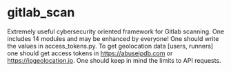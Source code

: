 # gitlab_scan
Extremely useful cybersecurity oriented framework for Gitlab scanning. One includes 14 modules and may be enhanced by everyone!
One should write the values in access_tokens.py.
To get geolocation data [users, runners] one should get access tokens in https://abuseipdb.com or https://ipgeolocation.io. One should keep in mind the limits to API requests.
